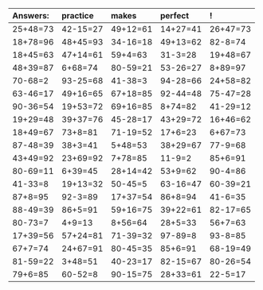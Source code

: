 | Answers: | practice | makes | perfect | ! |
| :--- | :--- | :--- | :--- | :--- |
| 25+48=73 | 42-15=27 | 49+12=61 | 14+27=41 | 26+47=73 | 
| 18+78=96 | 48+45=93 | 34-16=18 | 49+13=62 | 82-8=74 | 
| 18+45=63 | 47+14=61 | 59+4=63 | 31-3=28 | 19+48=67 | 
| 48+39=87 | 6+68=74 | 80-59=21 | 53-26=27 | 8+89=97 | 
| 70-68=2 | 93-25=68 | 41-38=3 | 94-28=66 | 24+58=82 | 
| 63-46=17 | 49+16=65 | 67+18=85 | 92-44=48 | 75-47=28 | 
| 90-36=54 | 19+53=72 | 69+16=85 | 8+74=82 | 41-29=12 | 
| 19+29=48 | 39+37=76 | 45-28=17 | 43+29=72 | 16+46=62 | 
| 18+49=67 | 73+8=81 | 71-19=52 | 17+6=23 | 6+67=73 | 
| 87-48=39 | 38+3=41 | 5+48=53 | 38+29=67 | 77-9=68 | 
| 43+49=92 | 23+69=92 | 7+78=85 | 11-9=2 | 85+6=91 | 
| 80-69=11 | 6+39=45 | 28+14=42 | 53+9=62 | 90-4=86 | 
| 41-33=8 | 19+13=32 | 50-45=5 | 63-16=47 | 60-39=21 | 
| 87+8=95 | 92-3=89 | 17+37=54 | 86+8=94 | 41-6=35 | 
| 88-49=39 | 86+5=91 | 59+16=75 | 39+22=61 | 82-17=65 | 
| 80-73=7 | 4+9=13 | 8+56=64 | 28+5=33 | 56+7=63 | 
| 17+39=56 | 57+24=81 | 71-39=32 | 97-89=8 | 93-8=85 | 
| 67+7=74 | 24+67=91 | 80-45=35 | 85+6=91 | 68-19=49 | 
| 81-59=22 | 3+48=51 | 40-23=17 | 82-15=67 | 80-26=54 | 
| 79+6=85 | 60-52=8 | 90-15=75 | 28+33=61 | 22-5=17 | 

